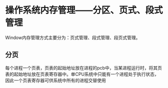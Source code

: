 # 操作系统内存管理——分区、页式、段式管理

Window内存管理方式主要分为：页式管理、段式管理、段页式管理。

## 分页

每个进程一个页表，页表的起始地址放在进程的pcb中，当某进程运行时，将其页表的起始地址放在页表寄存器中。单CPU系统中只能有一个进程处于执行状态，因此一个页表寄存器可供系统中所有的进程交替使用



